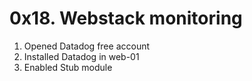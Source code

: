 # 0x18. Webstack monitoring

1. Opened Datadog free account
2. Installed Datadog in web-01
3. Enabled Stub module

